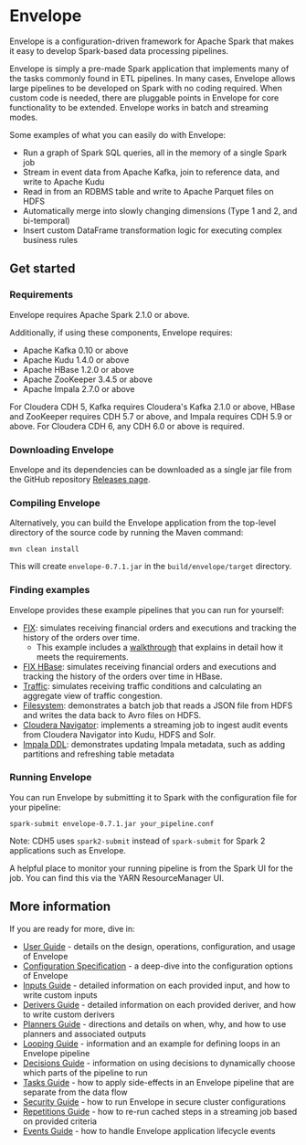 # Envelope

Envelope is a configuration-driven framework for Apache Spark that makes it easy to develop Spark-based data processing pipelines.

Envelope is simply a pre-made Spark application that implements many of the tasks commonly found in ETL pipelines. In many cases, Envelope allows large pipelines to be developed on Spark with no coding required. When custom code is needed, there are pluggable points in Envelope for core functionality to be extended. Envelope works in batch and streaming modes.

Some examples of what you can easily do with Envelope:
- Run a graph of Spark SQL queries, all in the memory of a single Spark job
- Stream in event data from Apache Kafka, join to reference data, and write to Apache Kudu
- Read in from an RDBMS table and write to Apache Parquet files on HDFS
- Automatically merge into slowly changing dimensions (Type 1 and 2, and bi-temporal)
- Insert custom DataFrame transformation logic for executing complex business rules

## Get started

### Requirements

Envelope requires Apache Spark 2.1.0 or above.

Additionally, if using these components, Envelope requires:
- Apache Kafka 0.10 or above
- Apache Kudu 1.4.0 or above
- Apache HBase 1.2.0 or above
- Apache ZooKeeper 3.4.5 or above
- Apache Impala 2.7.0 or above

For Cloudera CDH 5, Kafka requires Cloudera's Kafka 2.1.0 or above, HBase and ZooKeeper requires CDH 5.7 or above, and Impala requires CDH 5.9 or above. For Cloudera CDH 6, any CDH 6.0 or above is required.

### Downloading Envelope

Envelope and its dependencies can be downloaded as a single jar file from the GitHub repository [Releases page](https://github.com/cloudera-labs/envelope/releases).

### Compiling Envelope

Alternatively, you can build the Envelope application from the top-level directory of the source code by running the Maven command:

    mvn clean install

This will create `envelope-0.7.1.jar` in the `build/envelope/target` directory.

### Finding examples

Envelope provides these example pipelines that you can run for yourself:

- [FIX](examples/fix/): simulates receiving financial orders and executions and tracking the history of the orders over time.
    - This example includes a [walkthrough](examples/fix/README.adoc#walkthrough) that explains in detail how it meets the requirements.
- [FIX HBase](examples/fix-hbase/): simulates receiving financial orders and executions and tracking the history of the orders over time in HBase.
- [Traffic](examples/traffic/): simulates receiving traffic conditions and calculating an aggregate view of traffic congestion.
- [Filesystem](examples/filesystem/): demonstrates a batch job that reads a JSON file from HDFS and writes the data back to Avro files on HDFS.
- [Cloudera Navigator](examples/navigator/): implements a streaming job to ingest audit events from Cloudera Navigator into Kudu, HDFS and Solr.
- [Impala DDL](examples/impala_ddl): demonstrates updating Impala metadata, such as adding partitions and refreshing table metadata

### Running Envelope

You can run Envelope by submitting it to Spark with the configuration file for your pipeline:

    spark-submit envelope-0.7.1.jar your_pipeline.conf

Note: CDH5 uses `spark2-submit` instead of `spark-submit` for Spark 2 applications such as Envelope.

A helpful place to monitor your running pipeline is from the Spark UI for the job. You can find this via the YARN ResourceManager UI.

## More information

If you are ready for more, dive in:

* [User Guide](docs/userguide.adoc) - details on the design, operations, configuration, and usage of Envelope
* [Configuration Specification](docs/configurations.adoc) - a deep-dive into the configuration options of Envelope
* [Inputs Guide](docs/inputs.adoc) - detailed information on each provided input, and how to write custom inputs
* [Derivers Guide](docs/derivers.adoc) - detailed information on each provided deriver, and how to write custom derivers
* [Planners Guide](docs/planners.adoc) - directions and details on when, why, and how to use planners and associated outputs
* [Looping Guide](docs/looping.adoc) - information and an example for defining loops in an Envelope pipeline
* [Decisions Guide](docs/decisions.adoc) - information on using decisions to dynamically choose which parts of the pipeline to run
* [Tasks Guide](docs/tasks.adoc) - how to apply side-effects in an Envelope pipeline that are separate from the data flow
* [Security Guide](docs/security.adoc) - how to run Envelope in secure cluster configurations
* [Repetitions Guide](docs/repetitions.adoc) - how to re-run cached steps in a streaming job based on provided criteria
* [Events Guide](docs/events.adoc) - how to handle Envelope application lifecycle events